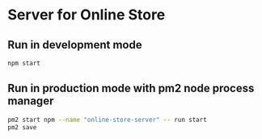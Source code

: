 # Server for Online Store

## Run in development mode

```bash
npm start
```

## Run in production mode with pm2 node process manager

```bash
pm2 start npm --name "online-store-server" -- run start
pm2 save
```
